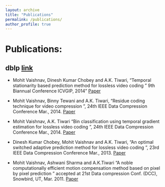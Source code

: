 ```yaml
---
layout: archive
title: "Publications"
permalink: /publications/
author_profile: true
---
```


# Publications:

## dblp [link](https://dblp.uni-trier.de/pers/hd/v/Vaishnav:Mohit)

* Mohit Vaishnav, Dinesh Kumar Chobey and A.K. Tiwari, “Temporal 	stationarity based prediction method for lossless video coding 	” 9th Biannual Conference ICVGIP, 2014”
[Paper](../files/paper1.pdf)

* Mohit Vaishnav, Binny Tewani and A.K. Tiwari, “Residue 	 coding technique for video compression ”, 24th 	IEEE Data Compression Conference Mar., 2014.
[Paper](../files/paper2.pdf)

* Mohit  Vaishnav, A.K. Tiwari “Bin 	classification using temporal gradient estimation for lossless 	video coding 	”, 	24th 	 IEEE Data Compression Conference Mar., 2014.
[Paper](../files/paper3.pdf)

* Dinesh Kumar Chobey, Mohit Vaishnav and A.K. Tiwari, “An 	optimal switched adaptive prediction method for lossless video 	coding 	”, 	23rd 	 IEEE Data Compression Conference Mar., 2013.
[Paper](../files/paper4.pdf)

* Mohit  Vaishnav, Ashwani Sharma and A.K.Tiwari “A noble computationally efficient motion compensation method based 	on pixel by pixel prediction ” accepted at 21st  Data compression Conf. (DCC), Snowbird, UT, Mar. 2011.
[Paper](../files/paper5.pdf)

